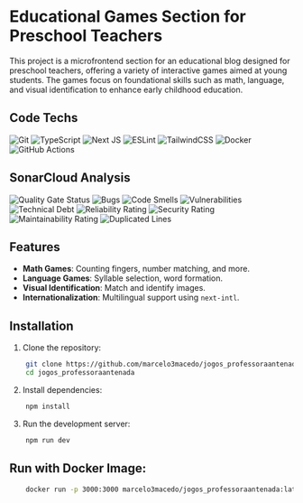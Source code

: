# Educational Games Section for Preschool Teachers

This project is a microfrontend section for an educational blog designed for preschool teachers, offering a variety of interactive games aimed at young students. The games focus on foundational skills such as math, language, and visual identification to enhance early childhood education.

## Code Techs

![Git](https://img.shields.io/badge/git-%23F05033.svg?style=for-the-badge&logo=git&logoColor=white)
![TypeScript](https://img.shields.io/badge/typescript-%23007ACC.svg?style=for-the-badge&logo=typescript&logoColor=white)
![Next JS](https://img.shields.io/badge/Next-black?style=for-the-badge&logo=next.js&logoColor=white)
![ESLint](https://img.shields.io/badge/ESLint-4B3263?style=for-the-badge&logo=eslint&logoColor=white)
![TailwindCSS](https://img.shields.io/badge/tailwindcss-%2338B2AC.svg?style=for-the-badge&logo=tailwind-css&logoColor=white)
![Docker](https://img.shields.io/badge/docker-%230db7ed.svg?style=for-the-badge&logo=docker&logoColor=white)
![GitHub Actions](https://img.shields.io/badge/github%20actions-%232671E5.svg?style=for-the-badge&logo=githubactions&logoColor=white)

## SonarCloud Analysis

![Quality Gate Status](https://sonarcloud.io/api/project_badges/measure?project=marcelo3macedo_jogos_professoraantenada&metric=alert_status)
![Bugs](https://sonarcloud.io/api/project_badges/measure?project=marcelo3macedo_jogos_professoraantenada&metric=bugs)
![Code Smells](https://sonarcloud.io/api/project_badges/measure?project=marcelo3macedo_jogos_professoraantenada&metric=code_smells)
![Vulnerabilities](https://sonarcloud.io/api/project_badges/measure?project=marcelo3macedo_jogos_professoraantenada&metric=vulnerabilities)
![Technical Debt](https://sonarcloud.io/api/project_badges/measure?project=marcelo3macedo_jogos_professoraantenada&metric=sqale_index)
![Reliability Rating](https://sonarcloud.io/api/project_badges/measure?project=marcelo3macedo_jogos_professoraantenada&metric=reliability_rating)
![Security Rating](https://sonarcloud.io/api/project_badges/measure?project=marcelo3macedo_jogos_professoraantenada&metric=security_rating)
![Maintainability Rating](https://sonarcloud.io/api/project_badges/measure?project=marcelo3macedo_jogos_professoraantenada&metric=sqale_rating)
![Duplicated Lines](https://sonarcloud.io/api/project_badges/measure?project=marcelo3macedo_jogos_professoraantenada&metric=duplicated_lines_density)

## Features

- **Math Games**: Counting fingers, number matching, and more.
- **Language Games**: Syllable selection, word formation.
- **Visual Identification**: Match and identify images.
- **Internationalization**: Multilingual support using `next-intl`.


## Installation

1. Clone the repository:
```bash
    git clone https://github.com/marcelo3macedo/jogos_professoraantenada.git
    cd jogos_professoraantenada
```

2. Install dependencies:

```bash
    npm install
```

3. Run the development server:
```bash
    npm run dev
```

## Run with Docker Image:

```bash
    docker run -p 3000:3000 marcelo3macedo/jogos_professoraantenada:latest
```